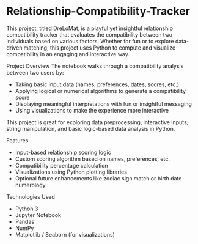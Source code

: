 # Relationship-Compatibility-Tracker
This project, titled DreLoMat, is a playful yet insightful relationship compatibility tracker that evaluates the compatibility between two individuals based on various factors. Whether for fun or to explore data-driven matching, this project uses Python to compute and visualize compatibility in an engaging and interactive way.

Project Overview
The notebook walks through a compatibility analysis between two users by:
- Taking basic input data (names, preferences, dates, scores, etc.)
- Applying logical or numerical algorithms to generate a compatibility score
- Displaying meaningful interpretations with fun or insightful messaging
- Using visualizations to make the experience more interactive

This project is great for exploring data preprocessing, interactive inputs, string manipulation, and basic logic-based data analysis in Python.

Features
- Input-based relationship scoring logic
- Custom scoring algorithm based on names, preferences, etc.
- Compatibility percentage calculation
- Visualizations using Python plotting libraries
- Optional future enhancements like zodiac sign match or birth date numerology

Technologies Used
- Python 3
- Jupyter Notebook
- Pandas
- NumPy
- Matplotlib / Seaborn (for visualizations)
